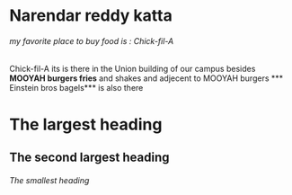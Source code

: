 <h1>Narendar reddy katta</h1>
<h6>my favorite place to buy food is : Chick-fil-A</h6>
<p>Chick-fil-A its is there in the Union building of our campus besides <b>MOOYAH burgers fries</b> and shakes  and adjecent to MOOYAH burgers *** Einstein bros bagels***  is also there</p>

# The largest heading
## The second largest heading
###### The smallest heading